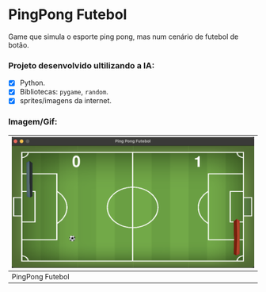 # PingPong Futebol
 Game que simula o esporte ping pong, mas num cenário de futebol de botão.
 
  ### Projeto desenvolvido ultilizando a IA:
  - [x] Python.
  - [x] Bibliotecas: `pygame`, `random`.
  - [x] sprites/imagens da internet.

   ### Imagem/Gif:

   | ![image01](asset/pingpong-futebol.png) |
   | ------------------- |
   | PingPong Futebol
 

